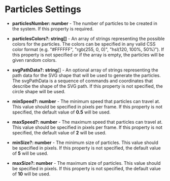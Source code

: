 # Particles Settings

- **particlesNumber: number** - The number of particles to be created in the system. If this property is required.

- **particlesColors?: string[]** - An array of strings representing the possible colors for the particles. The colors can be specified in any valid CSS color format (e.g. "#FFFFFF", "rgb(255, 0, 0)", "hsl(120, 100%, 50%)"). If this property is not specified or if the array is empty, the particles will be given random colors.

- **svgPathData?: string**[] - An optional array of strings representing the path data for the SVG shape that will be used to generate the particles. The svgPathData is a sequence of commands and coordinates that describe the shape of the SVG path. If this property is not specified, the circle shape will be used.

- **minSpeed?: number** - The minimum speed that particles can travel at. This value should be specified in pixels per frame. If this property is not specified, the default value of **0.5** will be used.

- **maxSpeed?: number** - The maximum speed that particles can travel at. This value should be specified in pixels per frame. If this property is not specified, the default value of **2** will be used.

- **minSize?: number** - The minimum size of particles. This value should be specified in pixels. If this property is not specified, the default value of **5** will be used.

- **maxSize?: number** - The maximum size of particles. This value should be specified in pixels. If this property is not specified, the default value of **10** will be used.


